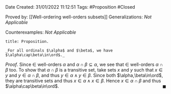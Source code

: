 <br />
<br />

Date Created: 31/01/2022 11:12:51
Tags: #Proposition #Closed 

Proved by: [[Well-ordering well-orders subsets]]
Generalizations: _Not Applicable_

Counterexamples: _Not Applicable_

``` ad-Proposition
title: Proposition.

_For all ordinals $\alpha$ and $\beta$, we have $\alpha\cap\beta\in\ord$._

```

_Proof_. Since $\in$ well-orders $\alpha$ and $\alpha\cap\beta\subseteq\alpha$, we see that $\in$ well-orders $\alpha\cap\beta$ too. To show that $\alpha\cap\beta$ is a transitive set, take sets $x$ and $y$ such that $x\in y$ and $y\in\alpha\cap\beta$, and thus $y\in\alpha\land y\in\beta$. Since both $\alpha,\beta\in\ord$, they are transitive sets and thus $x\in\alpha\land x\in\beta$. Hence $x\in\alpha\cap\beta$ and thus $\alpha\cap\beta\in\ord$.<span style="float:right;">$\blacksquare$</span>
